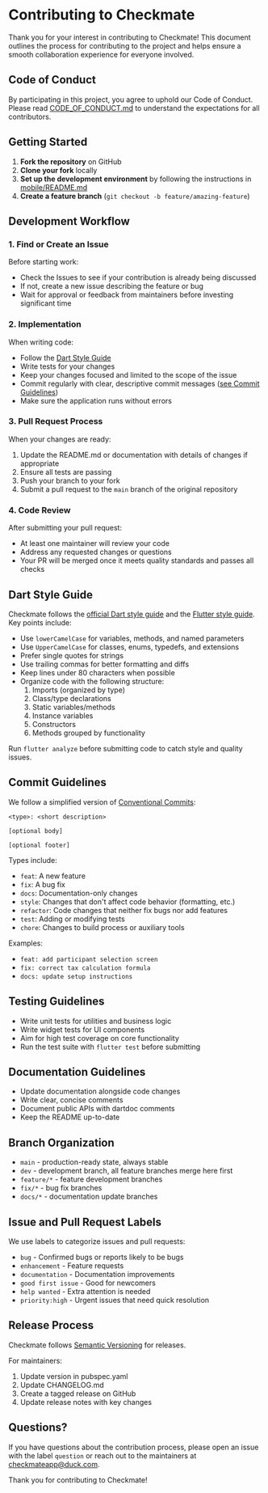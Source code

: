 # Contributing to Checkmate

Thank you for your interest in contributing to Checkmate! This document outlines the process for contributing to the project and helps ensure a smooth collaboration experience for everyone involved.

## Code of Conduct

By participating in this project, you agree to uphold our Code of Conduct. Please read [CODE_OF_CONDUCT.md](CODE_OF_CONDUCT.md) to understand the expectations for all contributors.

## Getting Started

1. **Fork the repository** on GitHub
2. **Clone your fork** locally
3. **Set up the development environment** by following the instructions in [mobile/README.md](mobile/README.md)
4. **Create a feature branch** (`git checkout -b feature/amazing-feature`)

## Development Workflow

### 1. Find or Create an Issue

Before starting work:

- Check the Issues to see if your contribution is already being discussed
- If not, create a new issue describing the feature or bug
- Wait for approval or feedback from maintainers before investing significant time

### 2. Implementation

When writing code:

- Follow the [Dart Style Guide](#dart-style-guide)
- Write tests for your changes
- Keep your changes focused and limited to the scope of the issue
- Commit regularly with clear, descriptive commit messages ([see Commit Guidelines](#commit-guidelines))
- Make sure the application runs without errors

### 3. Pull Request Process

When your changes are ready:

1. Update the README.md or documentation with details of changes if appropriate
2. Ensure all tests are passing
3. Push your branch to your fork
4. Submit a pull request to the `main` branch of the original repository

### 4. Code Review

After submitting your pull request:

- At least one maintainer will review your code
- Address any requested changes or questions
- Your PR will be merged once it meets quality standards and passes all checks

## Dart Style Guide

Checkmate follows the [official Dart style guide](https://dart.dev/guides/language/effective-dart/style) and the [Flutter style guide](https://github.com/flutter/flutter/wiki/Style-guide-for-Flutter-repo). Key points include:

- Use `lowerCamelCase` for variables, methods, and named parameters
- Use `UpperCamelCase` for classes, enums, typedefs, and extensions
- Prefer single quotes for strings
- Use trailing commas for better formatting and diffs
- Keep lines under 80 characters when possible
- Organize code with the following structure:
  1. Imports (organized by type)
  2. Class/type declarations
  3. Static variables/methods
  4. Instance variables
  5. Constructors
  6. Methods grouped by functionality

Run `flutter analyze` before submitting code to catch style and quality issues.

## Commit Guidelines

We follow a simplified version of [Conventional Commits](https://www.conventionalcommits.org/):

```
<type>: <short description>

[optional body]

[optional footer]
```

Types include:
- `feat`: A new feature
- `fix`: A bug fix
- `docs`: Documentation-only changes
- `style`: Changes that don't affect code behavior (formatting, etc.)
- `refactor`: Code changes that neither fix bugs nor add features
- `test`: Adding or modifying tests
- `chore`: Changes to build process or auxiliary tools

Examples:
- `feat: add participant selection screen`
- `fix: correct tax calculation formula` 
- `docs: update setup instructions`

## Testing Guidelines

- Write unit tests for utilities and business logic
- Write widget tests for UI components
- Aim for high test coverage on core functionality
- Run the test suite with `flutter test` before submitting

## Documentation Guidelines

- Update documentation alongside code changes
- Write clear, concise comments
- Document public APIs with dartdoc comments
- Keep the README up-to-date

## Branch Organization

- `main` - production-ready state, always stable
- `dev` - development branch, all feature branches merge here first
- `feature/*` - feature development branches
- `fix/*` - bug fix branches
- `docs/*` - documentation update branches

## Issue and Pull Request Labels

We use labels to categorize issues and pull requests:

- `bug` - Confirmed bugs or reports likely to be bugs
- `enhancement` - Feature requests
- `documentation` - Documentation improvements
- `good first issue` - Good for newcomers
- `help wanted` - Extra attention is needed
- `priority:high` - Urgent issues that need quick resolution

## Release Process

Checkmate follows [Semantic Versioning](https://semver.org/) for releases.

For maintainers:
1. Update version in pubspec.yaml
2. Update CHANGELOG.md
3. Create a tagged release on GitHub
4. Update release notes with key changes

## Questions?

If you have questions about the contribution process, please open an issue with the label `question` or reach out to the maintainers at checkmateapp@duck.com.

Thank you for contributing to Checkmate!